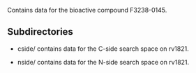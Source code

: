Contains data for the bioactive compound F3238-0145.

## Subdirectories

- cside/ contains data for the C-side search space on rv1821.

- nside/ contains data for the N-side search space on rv1821.

